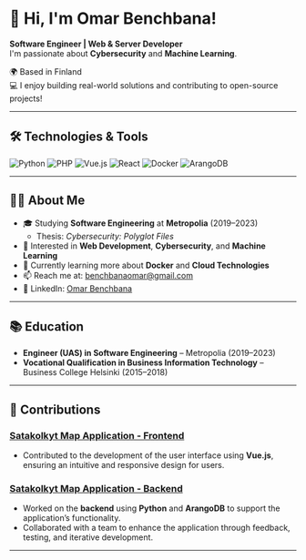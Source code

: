 
# 👋 Hi, I'm Omar Benchbana!

**Software Engineer | Web & Server Developer**  
I'm passionate about **Cybersecurity** and **Machine Learning**.

🌍 Based in Finland  
💻 I enjoy building real-world solutions and contributing to open-source projects!

---

## 🛠️ Technologies & Tools

![Python](https://img.shields.io/badge/-Python-3776AB?style=flat-square&logo=python&logoColor=white)
![PHP](https://img.shields.io/badge/-PHP-777BB4?style=flat-square&logo=php&logoColor=white)
![Vue.js](https://img.shields.io/badge/-Vue.js-4FC08D?style=flat-square&logo=vue.js&logoColor=white)
![React](https://img.shields.io/badge/-React-61DAFB?style=flat-square&logo=react&logoColor=white)
![Docker](https://img.shields.io/badge/-Docker-2496ED?style=flat-square&logo=docker&logoColor=white)
![ArangoDB](https://img.shields.io/badge/-ArangoDB-DDE072?style=flat-square&logo=arangodb&logoColor=white)

---

## 👨‍💻 About Me

- 🎓 Studying **Software Engineering** at **Metropolia** (2019–2023)
  - Thesis: *Cybersecurity: Polyglot Files*
- 🌟 Interested in **Web Development**, **Cybersecurity**, and **Machine Learning**
- 🌱 Currently learning more about **Docker** and **Cloud Technologies**
- 📫 Reach me at: [benchbanaomar@gmail.com](mailto:benchbanaomar@gmail.com)
- 💼 LinkedIn: [Omar Benchbana](https://www.linkedin.com/in/omarbenchbana/)

---

## 📚 Education

- **Engineer (UAS) in Software Engineering** – Metropolia (2019–2023)
- **Vocational Qualification in Business Information Technology** – Business College Helsinki (2015–2018)

---

## 🔧 Contributions

### [Satakolkyt Map Application - Frontend](https://github.com/digitalents-helsinki/satakolkyt-map)
- Contributed to the development of the user interface using **Vue.js**, ensuring an intuitive and responsive design for users.

### [Satakolkyt Map Application - Backend](https://github.com/digitalents-helsinki/satakolkyt-map-backend)
- Worked on the **backend** using **Python** and **ArangoDB** to support the application’s functionality.
- Collaborated with a team to enhance the application through feedback, testing, and iterative development.

---
